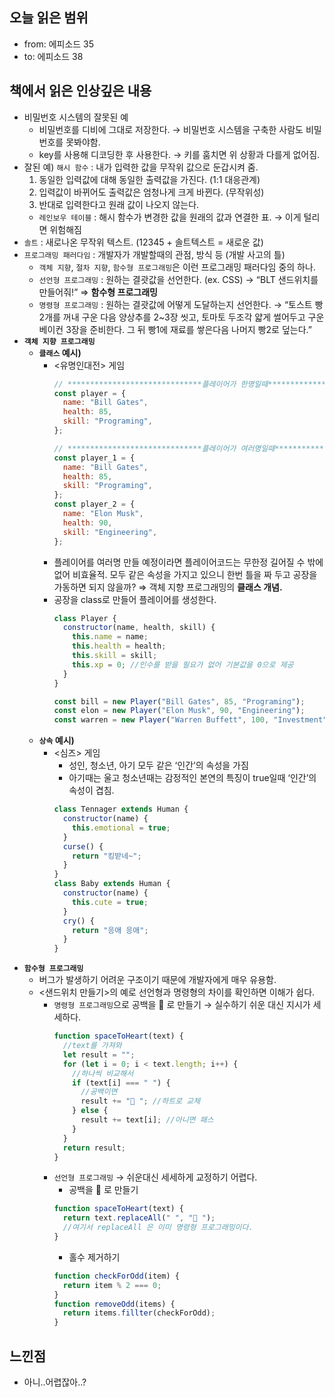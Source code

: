 ## 오늘 읽은 범위

- from: 에피소드 35
- to: 에피소드 38

## 책에서 읽은 인상깊은 내용

- 비밀번호 시스템의 잘못된 예
  - 비밀번호를 디비에 그대로 저장한다. → 비밀번호 시스템을 구축한 사람도 비밀번호를 못봐야함.
  - key를 사용해 디코딩한 후 사용한다. → 키를 훔치면 위 상황과 다를게 없어짐.
- 잘된 예) `해시 함수` : 내가 입력한 값을 무작위 값으로 둔갑시켜 줌.
  1. 동일한 입력값에 대해 동일한 출력값을 가진다. (1:1 대응관계)
  2. 입력값이 바뀌어도 출력값은 엄청나게 크게 바뀐다. (무작위성)
  3. 반대로 입력한다고 원래 값이 나오지 않는다.
  - `레인보우 테이블` : 해시 함수가 변경한 값을 원래의 값과 연결한 표. → 이게 털리면 위험해짐
- `솔트` : 새로나온 무작위 텍스트. (12345 + 솔트텍스트 = 새로운 값)
- `프로그래밍 패러다임` : 개발자가 개발할때의 관점, 방식 등 (개발 사고의 틀)
  - `객체 지향`, `절차 지향`, `함수형 프로그래밍`은 이런 프로그래밍 패러다임 중의 하나.
  - `선언형 프로그래밍` : 원하는 결괏값을 선언한다. (ex. CSS)
    → “BLT 샌드위치를 만들어줘!” ⇒ **함수형 프로그래밍**
  - `명령형 프로그래밍` : 원하는 결괏값에 어떻게 도달하는지 선언한다.
    → “토스트 빵 2개를 꺼내 구운 다음 양상추를 2~3장 씻고, 토마토 두조각 얇게 썰어두고 구운 베이컨 3장을 준비한다. 그 뒤 빵1에 재료를 쌓은다음 나머지 빵2로 덮는다.”
- **`객체 지향 프로그래밍`**
  - **`클래스` 예시)**
    - <유명인대전> 게임
      ```jsx
      // ******************************플레이어가 한명일때******************************
      const player = {
        name: "Bill Gates",
        health: 85,
        skill: "Programing",
      };
      ```
      ```jsx
      // ******************************플레이어가 여러명일때******************************
      const player_1 = {
        name: "Bill Gates",
        health: 85,
        skill: "Programing",
      };
      const player_2 = {
        name: "Elon Musk",
        health: 90,
        skill: "Engineering",
      };
      ```
    - 플레이어를 여러명 만들 예정이라면 플레이어코드는 무한정 길어질 수 밖에 없어 비효율적.
      모두 같은 속성을 가지고 있으니 한번 틀을 짜 두고 공장을 가동하면 되지 않을까?
      ⇒ 객체 지향 프로그래밍의 **클래스 개념.**
    - 공장을 class로 만들어 플레이어를 생성한다.
      ```jsx
      class Player {
        constructor(name, health, skill) {
          this.name = name;
          this.health = health;
          this.skill = skill;
          this.xp = 0; //인수를 받을 필요가 없어 기본값을 0으로 제공
        }
      }

      const bill = new Player("Bill Gates", 85, "Programing");
      const elon = new Player("Elon Musk", 90, "Engineering");
      const warren = new Player("Warren Buffett", 100, "Investment");
      ```
  - **`상속` 예시)**
    - <심즈> 게임
      - 성인, 청소년, 아기 모두 같은 ‘인간’의 속성을 가짐
      - 아기때는 울고 청소년때는 감정적인 본연의 특징이 true일때 ‘인간’의 속성이 겹침.
      ```jsx
      class Tennager extends Human {
        constructor(name) {
          this.emotional = true;
        }
        curse() {
          return "킹받네~";
        }
      }
      class Baby extends Human {
        constructor(name) {
          this.cute = true;
        }
        cry() {
          return "응애 응애";
        }
      }
      ```
- **`함수형 프로그래밍`**
  - 버그가 발생하기 어려운 구조이기 때문에 개발자에게 매우 유용함.
  - <샌드위치 만들기>의 예로 선언형과 명령형의 차이를 확인하면 이해가 쉽다.
    - `명령형 프로그래밍`으로 공백을 💛 로 만들기 → 실수하기 쉬운 대신 지시가 세세하다.
      ```jsx
      function spaceToHeart(text) {
        //text를 가져와
        let result = "";
        for (let i = 0; i < text.length; i++) {
          //하나씩 비교해서
          if (text[i] === " ") {
            //공백이면
            result += "💛 "; //하트로 교체
          } else {
            result += text[i]; //아니면 패스
          }
        }
        return result;
      }
      ```
    - `선언형 프로그래밍` → 쉬운대신 세세하게 교정하기 어렵다.
      - 공백을 💛 로 만들기
      ```jsx
      function spaceToHeart(text) {
        return text.replaceAll(" ", "💛 ");
        //여기서 replaceAll 은 이미 명령형 프로그래밍이다.
      }
      ```
      - 홀수 제거하기
      ```jsx
      function checkForOdd(item) {
        return item % 2 === 0;
      }
      function removeOdd(items) {
        return items.fillter(checkForOdd);
      }
      ```

## 느낀점

- 아니..어렵잖아..?
